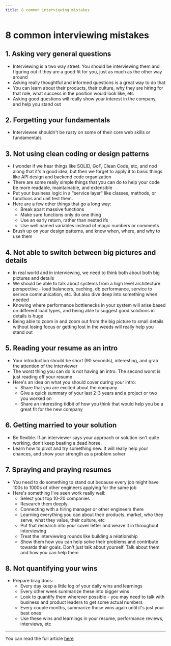 ```yaml
---
title: 8 common interviewing mistakes
---
```


# 8 common interviewing mistakes

## 1. Asking very general questions
- Interviewing is a two way street. You should be interviewing them and figuring out if they are a good fit for you, just as much as the other way around
- Asking really thoughtful and informed questions is a great way to do that
- You can learn about their products, their culture, why they are hiring for that role, what success in the position would look like, etc
- Asking good questions will really show your interest in the company, and help you stand out

## 2. Forgetting your fundamentals
- Interviewee shouldn't be rusty on some of their core web skills or fundamentals

## 3. Not using clean coding or design patterns
- I wonder if we hear things like SOLID, GoF, Clean Code, etc, and nod along that it's a good idea, but then we forget to apply it to basic things like API design and backend code organization
- There are some really simple things that you can do to help your code be more readable, maintainable, and extensible
- Put your business logic in a "service layer" like classes, methods, or functions and unit test them.
- Here are a few other things that go a long way:
    * Break apart massive functions
    * Make sure functions only do one thing
    * Use an early return, rather than nested ifs
    * Use well named variables instead of magic numbers or comments
- Brush up on your design patterns, and know when, where, and why to use them

## 4. Not able to switch between big pictures and details
- In real world and in interviewing, we need to think both about both big pictures and details
- We should be able to talk about systems from a high level architecture perspective - load balancers, caching, db performance, service to serivce communication, etc. But also dive deep into something when needed
- Knowing where performance bottlenecks in your system will arise based on different load types, and being able to suggest good solutions in details is huge
- Being able to zoom in and zoom out from the big picture to small details without losing focus or getting lost in the weeds will really help you stand out

## 5. Reading your resume as an intro
- Your introduction should be short (90 seconds), interesting, and grab the attention of the interviewer
- The worst thing you can do is not having an intro. The second worst is just reading off your resume
- Here's an idea on what you should cover during your intro:
    * Share that you are excited about the company
    * Give a quick summary of your last 2-3 years and a project or two you  worked on
    * Share an interesting tidbit of how you think that would help you be a great fit for the new company

## 6. Getting married to your solution
- Be flexible. If an interviewer says your approach or solution isn't quite working, don't keep beating a dead horse. 
- Learn how to pivot and try something new. It will really help your chances, and show your strength as a problem solver

## 7. Spraying and praying resumes
- You need to do something to stand out because every job might have 100s to 1000s of other engineers applying for the same job
- Here's something I've seen work really well:
    * Select yout top 10-20 companies
    * Research them deeply
    * Connecting with a hiring manager or other engineers there
    * Learning everything you can about their products, market, who they serve, what they value, their culture, etc
    * Put that research into your cover letter and weave it in throughout interviewing
    * Treat the interviewing rounds like building a relationship
    * Show them how you can help solve their problems and contribute towards their goals. Don't just talk about yourself. Talk about them and how you can help them

## 8. Not quantifying your wins
- Prepare brag docs:
    * Every day keep a little log of your daily wins and learnings
    * Every other week summarize these into bigger wins
    * Look to quantify them wherever possible - you may need to talk with business and product leaders to get some actual numbers
    * Every couple months, summarize those wins again until it's just your best ones
    * Use these wins and learnings in your resume, performance reviews, interviews, etc


---
You can read the full article [here](https://levelupsoftwareengineering.substack.com/p/common-interviewing-mistakes?utm_source=%2Fbrowse%2Ftechnology&utm_medium=reader2&ref=dailydev)